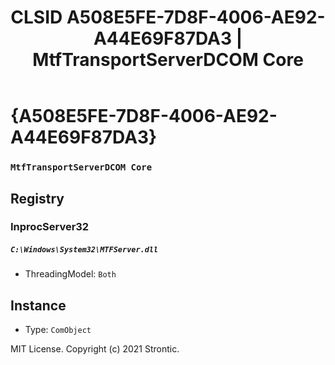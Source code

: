 ﻿---
title: "CLSID A508E5FE-7D8F-4006-AE92-A44E69F87DA3 | MtfTransportServerDCOM Core"
excerpt: What is COM-Object CLSID A508E5FE-7D8F-4006-AE92-A44E69F87DA3?
---

# {A508E5FE-7D8F-4006-AE92-A44E69F87DA3}

### `MtfTransportServerDCOM Core`

## Registry


### InprocServer32

##### `C:\Windows\System32\MTFServer.dll`
* ThreadingModel: `Both`

## Instance

* Type: `ComObject`

MIT License. Copyright (c) 2021 Strontic.


